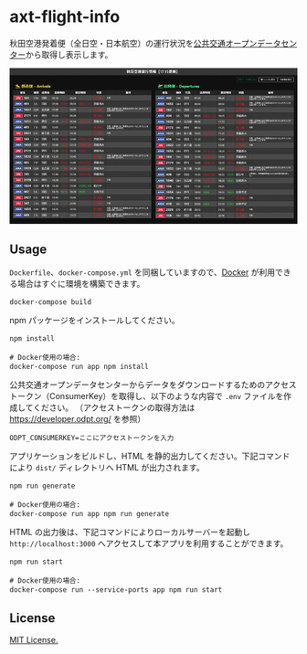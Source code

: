 # axt-flight-info

秋田空港発着便（全日空・日本航空）の運行状況を[公共交通オープンデータセンター](https://www.odpt.org/)から取得し表示します。

![ss](doc/screenshot.png)

## Usage

`Dockerfile`、`docker-compose.yml` を同梱していますので、[Docker](https://www.docker.com/get-started) が利用できる場合はすぐに環境を構築できます。

```
docker-compose build
```

npm パッケージをインストールしてください。

```
npm install

# Docker使用の場合:
docker-compose run app npm install
```

公共交通オープンデータセンターからデータをダウンロードするためのアクセストークン（ConsumerKey）を取得し、以下のような内容で `.env` ファイルを作成してください。
（アクセストークンの取得方法は https://developer.odpt.org/ を参照）

```
ODPT_CONSUMERKEY=ここにアクセストークンを入力
```

アプリケーションをビルドし、HTML を静的出力してください。下記コマンドにより `dist/` ディレクトリへ HTML が出力されます。

```
npm run generate

# Docker使用の場合:
docker-compose run app npm run generate
```

HTML の出力後は、下記コマンドによりローカルサーバーを起動し `http://localhost:3000` へアクセスして本アプリを利用することができます。

```
npm run start

# Docker使用の場合:
docker-compose run --service-ports app npm run start
```

## License

[MIT License.](./LICENSE)
